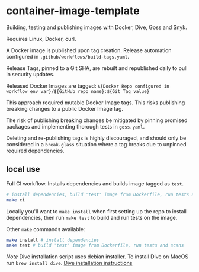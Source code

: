 # container-image-template

Building, testing and publishing images with Docker, Dive, Goss and Snyk.

Requires Linux, Docker, curl.

A Docker image is published upon tag creation.  Release automation configured in `.github/workflows/build-tags.yaml`.

Release Tags, pinned to a Git SHA, are rebuilt and republished daily to pull in security updates.

Released Docker Images are tagged: `${Docker Repo configured in workflow env var}/${GitHub repo name}:${Git Tag value}`

This approach required mutable Docker Image tags.  This risks publishing breaking changes to a public Docker Image tag.

The risk of publishing breaking changes be mitigated by pinning promised packages and implementing thorough tests in `goss.yaml`.

Deleting and re-publishing tags is highly discouraged, and should only be considered in a `break-glass` situation where a tag breaks due to unpinned required dependencies.

## local use

Full CI workflow.  Installs dependencies and builds image tagged as `test`.

```bash
# install dependencies, build 'test' image from Dockerfile, run tests and scans
make ci

```

Locally you'll want to `make install` when first setting up the repo to install dependencies, then run `make test` to build and run tests on the image.

Other `make` commands available:

```bash
make install # install dependencies
make test # build 'test' image from Dockerfile, run tests and scans

```

*Note* Dive installation script uses debian installer.  To install Dive on MacOS run `brew install dive`.  [Dive installation instructions](https://github.com/wagoodman/dive#installation
)
